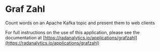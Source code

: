 # Graf Zahl

Count words on an Apache Kafka topic and present them to web clients

For full instructions on the use of this application, please see the
documentation at
[https://radanalytics.io/applications/grafzahl](https://radanalytics.io/applications/grafzahl)
